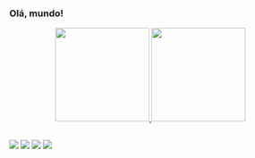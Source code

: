 ### Olá, mundo!


<div align="center">
  <a href="https://github.com/FranciscoGJR">
  <img height="168em" src="https://github-readme-stats.vercel.app/api?username=FranciscoGJR&show_icons=true&theme=dark&include_all_commits=true&count_private=true"/>
  <img height="168em" src="https://github-readme-stats.vercel.app/api/top-langs/?username=FranciscoGJR&layout=compact&langs_count=7&theme=dark"/>
</div>
  
  ##
  
  <div> 
  <a href="https://www.instagram.com/junior_nseioq/" target="_blank"><img src="https://img.shields.io/badge/-Instagram-%23E4405F?style=for-the-badge&logo=instagram&logoColor=white" target="_blank"></a>
 	<a href="https://t.me/junior_nseioq" target="_blank"><img src="https://img.shields.io/badge/Telegram-2CA5E0?style=for-the-badge&logo=telegram&logoColor=white" target="_blank"></a>
  <a href = "mailto:franciscoogjr@usp.br"><img src="https://img.shields.io/badge/-Gmail-%23333?style=for-the-badge&logo=gmail&logoColor=white" target="_blank"></a>
  <a href="https://www.linkedin.com/in/francisco-gomes-41b221211/" target="_blank"><img src="https://img.shields.io/badge/-LinkedIn-%230077B5?style=for-the-badge&logo=linkedin&logoColor=white" target="_blank"></a> 
 
</div>
